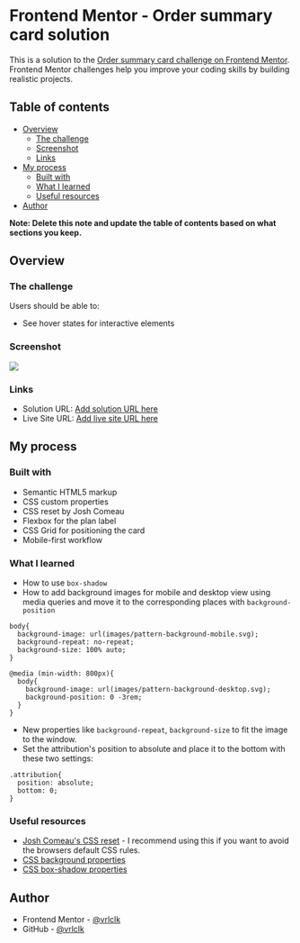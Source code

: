 # Frontend Mentor - Order summary card solution

This is a solution to the [Order summary card challenge on Frontend Mentor](https://www.frontendmentor.io/challenges/order-summary-component-QlPmajDUj). Frontend Mentor challenges help you improve your coding skills by building realistic projects. 

## Table of contents

- [Overview](#overview)
  - [The challenge](#the-challenge)
  - [Screenshot](#screenshot)
  - [Links](#links)
- [My process](#my-process)
  - [Built with](#built-with)
  - [What I learned](#what-i-learned)
  - [Useful resources](#useful-resources)
- [Author](#author)

**Note: Delete this note and update the table of contents based on what sections you keep.**

## Overview

### The challenge

Users should be able to:

- See hover states for interactive elements

### Screenshot

![](https://kappa.lol/AFa74)

### Links

- Solution URL: [Add solution URL here](https://your-solution-url.com)
- Live Site URL: [Add live site URL here](https://your-live-site-url.com)

## My process

### Built with

- Semantic HTML5 markup
- CSS custom properties
- CSS reset by Josh Comeau
- Flexbox for the plan label
- CSS Grid for positioning the card
- Mobile-first workflow

### What I learned

- How to use ``box-shadow``
- How to add background images for mobile and desktop view using media queries and move it to the corresponding places with ``background-position``
```
body{
  background-image: url(images/pattern-background-mobile.svg);
  background-repeat: no-repeat;
  background-size: 100% auto;
}

@media (min-width: 800px){
  body{
    background-image: url(images/pattern-background-desktop.svg);
    background-position: 0 -3rem;
  }
}
```
- New properties like ``background-repeat``, ``background-size`` to fit the image to the window.
- Set the attribution's position to absolute and place it to the bottom with these two settings:
```
.attribution{
  position: absolute;
  bottom: 0;
}
```

### Useful resources

- [Josh Comeau's CSS reset](https://www.joshwcomeau.com/css/custom-css-reset/) - I recommend using this if you want to avoid the browsers default CSS rules.
- [CSS background properties](https://developer.mozilla.org/en-US/docs/Web/CSS/background#constituent_properties)
- [CSS box-shadow properties](https://developer.mozilla.org/en-US/docs/Web/CSS/border-radius)

## Author

- Frontend Mentor - [@vrlclk](https://www.frontendmentor.io/profile/vrlclk)
- GitHub - [@vrlclk](https://www.github.com/vrlclk)